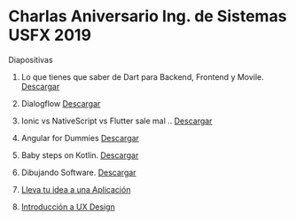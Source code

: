 # Charlas Aniversario Ing. de Sistemas USFX 2019

Diapositivas

1. Lo que tienes que saber de Dart para Backend, Frontend y Movile.
[Descargar](lo-que-tienes-que-saber-de-dart-para-Backend-frontend-Mobile.pdf)

2. Dialogflow
[Descargar](dialogflow.pdf)

2. Ionic vs NativeScript vs Flutter sale mal ..
[Descargar](ionic-vs-native-script-vs-flutter.pptx)

4. Angular for Dummies
[Descargar](angular-for-dummies.pptx)

5. Baby steps on Kotlin.
[Descargar](KOTLIN%20BABY%20STEPS!!.pptx)

6. Dibujando Software.
[Descargar](dibujandoSoftware2.pptx)

7. [Lleva tu idea a una Aplicación](https://slides.com/josechirinos-1/because-js-18/fullscreen#/)

8. [Introducción a UX Design](https://docs.google.com/presentation/d/e/2PACX-1vR-snq7A_CFeVMJE-KCqwqh8opi12P4waNioIfmpfHriHFFegISmI8id7jW4PEna_1ZYv21OcAWQnz0/pub?start=true&loop=false&delayms=3000&slide=id.g5cd4bd3365_0_0)
